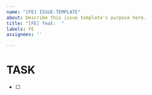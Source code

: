 ```yaml
---
name: "[FE] ISSUE-TEMPLATE"
about: Describe this issue template's purpose here.
title: "[FE] feat:  "
labels: FE
assignees: ''

---
```


# TASK
- [ ]
